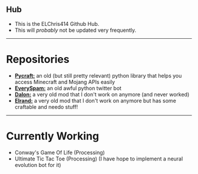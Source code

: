 ## Hub
* This is the ELChris414 Github Hub.
* This will *probably* not be updated very frequently.
----
# Repositories
* [__Pycraft:__](https://github.com/ELChris414/PyCraft "Pycraft") an old (but still pretty relevant) python library that helps you access Minecraft and Mojang APIs easily
* [__EverySpam:__](https://github.com/ELChris414/EverySpam "EverySpam") an old awful python twitter bot
* [__Dalon:__](https://github.com/ELChris414/Dalon "Dalon") a very old mod that I don't work on anymore (and never worked)
* [__Elrand:__](https://github.com/ELChris414/Elrand "Elrand") a very old mod that I don't work on anymore but has some craftable and needo stuff!
----
# Currently Working
* Conway's Game Of Life (Processing)
* Ultimate Tic Tac Toe (Processing) (I have hope to implement a neural evolution bot for it)
